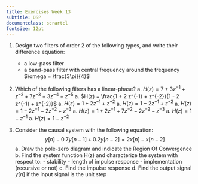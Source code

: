```yaml
---
title: Exercises Week 13
subtitle: DSP
documentclass: scrartcl
fontsize: 12pt
--- 
```


1. Design two filters of order 2 of the following types, and write their difference equation:
    - a low-pass filter
    - a band-pass filter with central frequency around the frequency $\omega = \frac{3\pi}{4}$
    
2. Which of the following filters has a linear-phase?
    a. $H(z) = 7 + 3 z^{-1} + z^{-2} + 7z^{-3} + 3 z^{-4} + z^{-5}$
    a. $H(z) = \frac{1 + 2 z^{-1} + z^{-2}}{1 - 2 z^{-1} + z^{-2}}$
    a. $H(z) = 1 + 2z^{-1} + z^{-2}$
    a. $H(z) = 1 - 2z^{-1} + z^{-2}$
    a. $H(z) = 1 - 2z^{-1} - 2z^{-2} + z^{-3}$
    a. $H(z) = 1 + 2z^{-1} + 7z^{-2}- 2z^{-2} - z^{-3}$
    a. $H(z) = 1 - z^{-1}$
    a. $H(z) = 1 - z^{-2}$

3. Consider the causal system with the following equation:
$$y[n] - 0.7y[n-1] + 0.2 y[n-2] = 2 x[n] - x[n-2]$$
    a. Draw the pole-zero diagram and indicate the Region Of Convergence
    b. Find the system function H(z) and characterize the system with respect to:
        - stability
	    - length of impulse response
	    - implementation (recursive or not)
    c. Find the impulse response
    d. Find the output signal $y[n]$ if the input signal is the unit step
